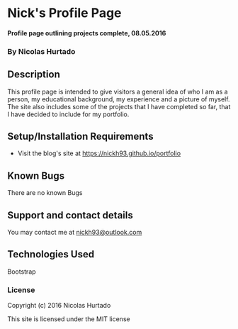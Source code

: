 # Nick's Profile Page

#### Profile page outlining projects complete, 08.05.2016

### By Nicolas Hurtado

## Description

This profile page is intended to give visitors a general idea of who I am as
a person, my educational background, my experience  and a picture of myself.
The site also includes some of the projects that I have completed so far, that I have decided to include for my portfolio.

## Setup/Installation Requirements

* Visit the blog's site at https://nickh93.github.io/portfolio


## Known Bugs

There are no known Bugs

## Support and contact details

You may contact me at nickh93@outlook.com

## Technologies Used

Bootstrap

### License



Copyright (c) 2016 Nicolas Hurtado

This site is licensed under the MIT license
